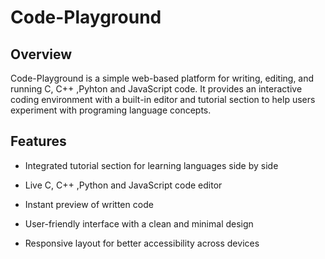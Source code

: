 # Code-Playground


## Overview

Code-Playground is a simple web-based platform for writing, editing, and running C, C++ ,Pyhton and JavaScript code. It provides an interactive coding environment with a built-in editor and tutorial section to help users experiment with programing language concepts.

## Features

- Integrated tutorial section for learning languages side by side

- Live C, C++ ,Python and JavaScript code editor

- Instant preview of written code

- User-friendly interface with a clean and minimal design

- Responsive layout for better accessibility across devices
